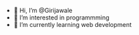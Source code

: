 - 👋 Hi, I’m @Girijawale
- 👀 I’m interested in programmming
- 🌱 I’m currently learning web development

<!---
Girijawale/Girijawale is a ✨ special ✨ repository because its `README.md` (this file) appears on your GitHub profile.
You can click the Preview link to take a look at your changes.
--->
